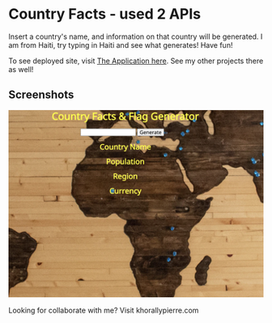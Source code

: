 # Country Facts - used 2 APIs

Insert a country's name, and information on that country will be generated. I am from Haiti, try typing in Haiti and see what generates! Have fun!

To see deployed site, visit [The Application here](https://practical-rosalind-590c8e.netlify.app). See my other projects there as well!

## Screenshots

![Application Screen Shot](img8.jpg)

Looking for collaborate with me? Visit khorallypierre.com
